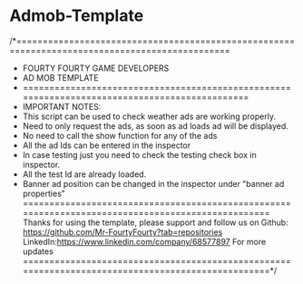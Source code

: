 # Admob-Template
/*===============================================================================================
 * FOURTY FOURTY GAME DEVELOPERS 
 * AD MOB TEMPLATE
 * ==============================================================================================
 * IMPORTANT NOTES:
 * This script can be used to check weather ads are working properly.
 * Need to only request the ads, as soon as ad loads ad will be displayed.
 * No need to call the show function for any of the ads
 * All the ad Ids can be entered in the inspector 
 * In case testing just you need to check the testing check box in inspector.
 * All the test Id are already loaded.
 * Banner ad position can be changed in the inspector under "banner ad properties"
==================================================================================================
Thanks for using the template, please support and follow us on 
Github: https://github.com/Mr-FourtyFourty?tab=repositories
LinkedIn:https://www.linkedin.com/company/68577897
For more updates
==================================================================================================*/
